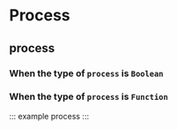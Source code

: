 # Process

## process

### When the type of `process` is `Boolean`

<example :value="example1"></example>

### When the type of `process` is `Function`

<example :value="example2"></example>

::: example process :::
